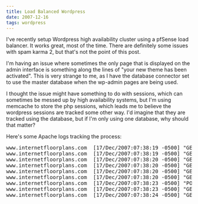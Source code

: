 ```yaml
---
title: Load Balanced Wordpress
date: 2007-12-16
tags: wordpress
---
```

I've recently setup Wordpress high availability cluster using a pfSense load balancer. It works great, most of the time. There are definitely some issues with spam karma 2, but that's not the point of this post.

I'm having an issue where sometimes the only page that is displayed on the admin interface is something along the lines of "your new theme has been activated". This is very strange to me, as I have the database connector set to use the master database when the wp-admin pages are being used.

I thought the issue might have something to do with sessions, which can sometimes be messed up by high availability systems, but I'm using memcache to store the php sessions, which leads me to believe the wordpress sessions are tracked some other way. I'd imagine that they are tracked using the database, but if I'm only using one database, why should that matter?

Here's some Apache logs tracking the process:

<pre class="sh_log">www.internetfloorplans.com  [17/Dec/2007:07:38:19 -0500] "GET /blog/wp-admin/ HTTP/1.1" 301 192
www.internetfloorplans.com  [17/Dec/2007:07:38:19 -0500] "GET /blog/wp-admin/index.php HTTP/1.1" 302 20
www.internetfloorplans.com  [17/Dec/2007:07:38:20 -0500] "GET /blog/wp-admin/themes.php?activated=true HTTP/1.1" 302 20
www.internetfloorplans.com  [17/Dec/2007:07:38:20 -0500] "GET /blog/wp-login.php?redirect_to=%2Fblog%2Fwp-admin%2Fthemes.php%3Factivated%3Dtrue HTTP/1.1" 200 916
www.internetfloorplans.com  [17/Dec/2007:07:38:20 -0500] "GET /blog/wp-admin/wp-admin.css?version=2.1.3 HTTP/1.1" 200 4855
www.internetfloorplans.com  [17/Dec/2007:07:38:20 -0500] "GET /blog/wp-admin/images/login-bkg-tile.gif HTTP/1.1" 200 19279
www.internetfloorplans.com  [17/Dec/2007:07:38:23 -0500] "POST /blog/wp-login.php HTTP/1.1" 302 20
www.internetfloorplans.com  [17/Dec/2007:07:38:23 -0500] "GET /blog/wp-admin/themes.php?activated=true HTTP/1.1" 200 7308
www.internetfloorplans.com  [17/Dec/2007:07:38:24 -0500] "GET /blog/wp-admin/images/wordpress-logo.png HTTP/1.1" 200 2345
</pre>

